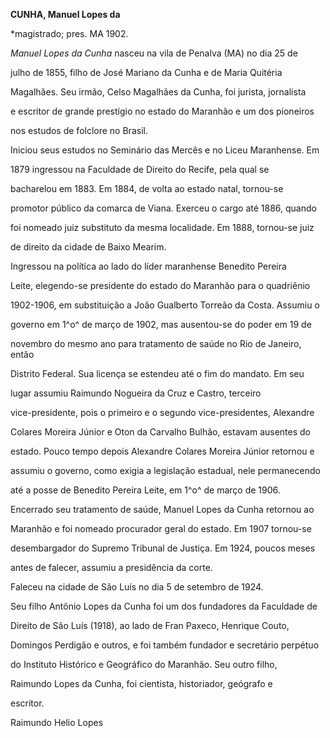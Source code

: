 **CUNHA, Manuel Lopes da**



\*magistrado; pres. MA 1902.



*Manuel Lopes da Cunha* nasceu na vila de Penalva (MA) no dia 25 de

julho de 1855, filho de José Mariano da Cunha e de Maria Quitéria

Magalhães. Seu irmão, Celso Magalhães da Cunha, foi jurista, jornalista

e escritor de grande prestígio no estado do Maranhão e um dos pioneiros

nos estudos de folclore no Brasil.



Iniciou seus estudos no Seminário das Mercês e no Liceu Maranhense. Em

1879 ingressou na Faculdade de Direito do Recife, pela qual se

bacharelou em 1883. Em 1884, de volta ao estado natal, tornou-se

promotor público da comarca de Viana. Exerceu o cargo até 1886, quando

foi nomeado juiz substituto da mesma localidade. Em 1888, tornou-se juiz

de direito da cidade de Baixo Mearim.



Ingressou na política ao lado do líder maranhense Benedito Pereira

Leite, elegendo-se presidente do estado do Maranhão para o quadriênio

1902-1906, em substituição a João Gualberto Torreão da Costa. Assumiu o

governo em 1^o^ de março de 1902, mas ausentou-se do poder em 19 de

novembro do mesmo ano para tratamento de saúde no Rio de Janeiro, então

Distrito Federal. Sua licença se estendeu até o fim do mandato. Em seu

lugar assumiu Raimundo Nogueira da Cruz e Castro, terceiro

vice-presidente, pois o primeiro e o segundo vice-presidentes, Alexandre

Colares Moreira Júnior e Oton da Carvalho Bulhão, estavam ausentes do

estado. Pouco tempo depois Alexandre Colares Moreira Júnior retornou e

assumiu o governo, como exigia a legislação estadual, nele permanecendo

até a posse de Benedito Pereira Leite, em 1^o^ de março de 1906.



Encerrado seu tratamento de saúde, Manuel Lopes da Cunha retornou ao

Maranhão e foi nomeado procurador geral do estado. Em 1907 tornou-se

desembargador do Supremo Tribunal de Justiça. Em 1924, poucos meses

antes de falecer, assumiu a presidência da corte.



Faleceu na cidade de São Luís no dia 5 de setembro de 1924.



Seu filho Antônio Lopes da Cunha foi um dos fundadores da Faculdade de

Direito de São Luís (1918), ao lado de Fran Paxeco, Henrique Couto,

Domingos Perdigão e outros, e foi também fundador e secretário perpétuo

do Instituto Histórico e Geográfico do Maranhão. Seu outro filho,

Raimundo Lopes da Cunha, foi cientista, historiador, geógrafo e

escritor.



Raimundo Helio Lopes



